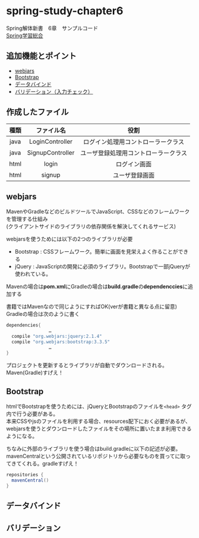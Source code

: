 # spring-study-chapter6

Spring解体新書　6章　サンプルコード  
  [Spring学習総合](https://github.com/syu-y/spring-study-Log)

## 追加機能とポイント

- [webjars](#webjars)
- [Bootstrap](#Bootstrap)
- [データバインド](#データバインド)
- [バリデーション（入力チェック）](#バリデーション)

## 作成したファイル

|種類|ファイル名|役割|
|:-:|:-:|:-:|
|java|LoginController|ログイン処理用コントローラークラス|
|java|SignupController|ユーザ登録処理用コントローラークラス|
|html|login|ログイン画面|
|html|signup|ユーザ登録画面|

## webjars

MavenやGradleなどのビルドツールでJavaScript、CSSなどのフレームワークを管理する仕組み  
(クライアントサイドのライブラリの依存関係を解決してくれるサービス)　　

webjarsを使うためには以下の2つのライブラリが必要

- Bootstrap : CSSフレームワーク。簡単に画面を見栄えよく作ることができる
- jQuery : JavaScriptの開発に必須のライブラリ。Bootstrapで一部jQueryが使われている。

Mavenの場合は**pom.xml**にGradleの場合は**build.gradle**の**dependenccies**に追加する

書籍ではMavenなので同じようにすればOK(verが書籍と異なる点に留意)  
Gradleの場合は次のように書く

```build.gradle
dependencies{
                …
  compile "org.webjars:jquery:2.1.4"
  compile "org.webjars:bootstrap:3.3.5"
                …
}
```

プロジェクトを更新するとライブラリが自動でダウンロードされる。  
Maven(Gradle)すげえ！

## Bootstrap

htmlでBootstrapを使うためには、jQueryとBootstrapのファイルを```<head>``` タグ内で行う必要がある。  
本来CSSやjsのファイルを利用する場合、resources配下におく必要があるが、webjarsを使うとダウンロードしたファイルをその場所に置いたまま利用できるようになる。  

ちなみに外部のライブラリを使う場合はbuild.gradleに以下の記述が必要。mavenCentralという公開されているリポジトリから必要なものを買ってに取ってきてくれる。gradleすげえ！

```build.gradle
repositories {
  mavenCentral()
}
```


## データバインド

## バリデーション
